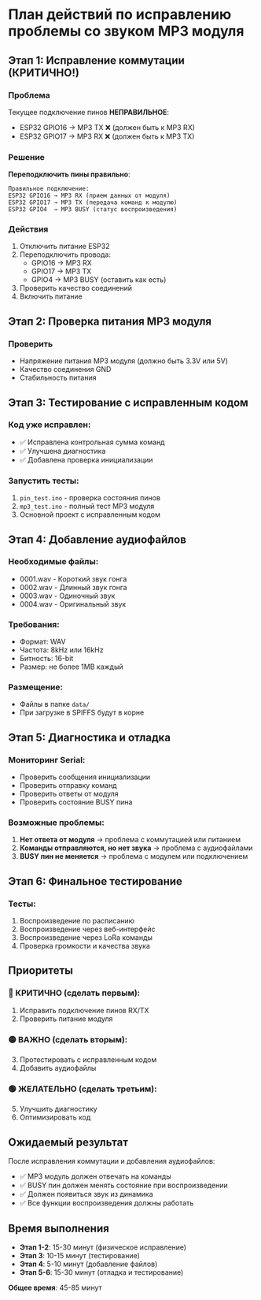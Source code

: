 # План действий по исправлению проблемы со звуком MP3 модуля

## Этап 1: Исправление коммутации (КРИТИЧНО!)

### Проблема
Текущее подключение пинов **НЕПРАВИЛЬНОЕ**:
- ESP32 GPIO16 → MP3 TX ❌ (должен быть к MP3 RX)
- ESP32 GPIO17 → MP3 RX ❌ (должен быть к MP3 TX)

### Решение
**Переподключить пины правильно**:
```
Правильное подключение:
ESP32 GPIO16 → MP3 RX (прием данных от модуля)
ESP32 GPIO17 → MP3 TX (передача команд к модулю)  
ESP32 GPIO4  → MP3 BUSY (статус воспроизведения)
```

### Действия
1. Отключить питание ESP32
2. Переподключить провода:
   - GPIO16 → MP3 RX
   - GPIO17 → MP3 TX
   - GPIO4 → MP3 BUSY (оставить как есть)
3. Проверить качество соединений
4. Включить питание

## Этап 2: Проверка питания MP3 модуля

### Проверить
- Напряжение питания MP3 модуля (должно быть 3.3V или 5V)
- Качество соединения GND
- Стабильность питания

## Этап 3: Тестирование с исправленным кодом

### Код уже исправлен:
- ✅ Исправлена контрольная сумма команд
- ✅ Улучшена диагностика
- ✅ Добавлена проверка инициализации

### Запустить тесты:
1. `pin_test.ino` - проверка состояния пинов
2. `mp3_test.ino` - полный тест MP3 модуля
3. Основной проект с исправленным кодом

## Этап 4: Добавление аудиофайлов

### Необходимые файлы:
- 0001.wav - Короткий звук гонга
- 0002.wav - Длинный звук гонга
- 0003.wav - Одиночный звук
- 0004.wav - Оригинальный звук

### Требования:
- Формат: WAV
- Частота: 8kHz или 16kHz
- Битность: 16-bit
- Размер: не более 1MB каждый

### Размещение:
- Файлы в папке `data/`
- При загрузке в SPIFFS будут в корне

## Этап 5: Диагностика и отладка

### Мониторинг Serial:
- Проверить сообщения инициализации
- Проверить отправку команд
- Проверить ответы от модуля
- Проверить состояние BUSY пина

### Возможные проблемы:
1. **Нет ответа от модуля** → проблема с коммутацией или питанием
2. **Команды отправляются, но нет звука** → проблема с аудиофайлами
3. **BUSY пин не меняется** → проблема с модулем или подключением

## Этап 6: Финальное тестирование

### Тесты:
1. Воспроизведение по расписанию
2. Воспроизведение через веб-интерфейс
3. Воспроизведение через LoRa команды
4. Проверка громкости и качества звука

## Приоритеты

### 🔴 КРИТИЧНО (сделать первым):
1. Исправить подключение пинов RX/TX
2. Проверить питание модуля

### 🟡 ВАЖНО (сделать вторым):
3. Протестировать с исправленным кодом
4. Добавить аудиофайлы

### 🟢 ЖЕЛАТЕЛЬНО (сделать третьим):
5. Улучшить диагностику
6. Оптимизировать код

## Ожидаемый результат

После исправления коммутации и добавления аудиофайлов:
- ✅ MP3 модуль должен отвечать на команды
- ✅ BUSY пин должен менять состояние при воспроизведении
- ✅ Должен появиться звук из динамика
- ✅ Все функции воспроизведения должны работать

## Время выполнения

- **Этап 1-2**: 15-30 минут (физическое исправление)
- **Этап 3**: 10-15 минут (тестирование)
- **Этап 4**: 5-10 минут (добавление файлов)
- **Этап 5-6**: 15-30 минут (отладка и тестирование)

**Общее время**: 45-85 минут
